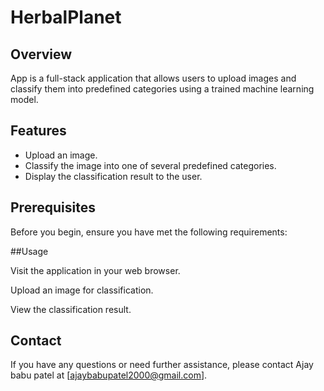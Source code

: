 # HerbalPlanet
## Overview

App is a full-stack application that allows users to upload images and classify them into predefined categories using a trained machine learning model.

## Features

- Upload an image.
- Classify the image into one of several predefined categories.
- Display the classification result to the user.

## Prerequisites

Before you begin, ensure you have met the following requirements:

##Usage

Visit the application in your web browser.

Upload an image for classification.

View the classification result.

## Contact
If you have any questions or need further assistance, please contact Ajay babu patel at [ajaybabupatel2000@gmail.com].